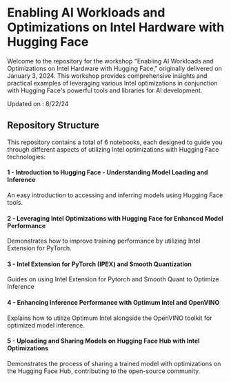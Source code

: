 # Enabling AI Workloads and Optimizations on Intel Hardware with Hugging Face

Welcome to the repository for the workshop "Enabling AI Workloads and Optimizations on Intel Hardware with Hugging Face," originally delivered on January 3, 2024. This workshop provides comprehensive insights and practical examples of leveraging various Intel optimizations in conjunction with Hugging Face's powerful tools and libraries for AI development.

Updated on : 8/22/24

## Repository Structure

This repository contains a total of 6 notebooks, each designed to guide you through different aspects of utilizing Intel optimizations with Hugging Face technologies:

#### 1 - Introduction to Hugging Face - Understanding Model Loading and Inference
An easy introduction to accessing and inferring models using Hugging Face tools.

#### 2 - Leveraging Intel Optimizations with Hugging Face for Enhanced Model Performance
Demonstrates how to improve training performance by utilizing Intel Extension for PyTorch.

#### 3 - Intel Extension for PyTorch (IPEX) and Smooth Quantization
Guides on using Intel Extension for Pytorch and Smooth Quant to Optimize Inference

#### 4 - Enhancing Inference Performance with Optimum Intel and OpenVINO
Explains how to utilize Optimum Intel alongside the OpenVINO toolkit for optimized model inference.

#### 5 - Uploading and Sharing Models on Hugging Face Hub with Intel Optimizations
Demonstrates the process of sharing a trained model with optimizations on the Hugging Face Hub, contributing to the open-source community.
